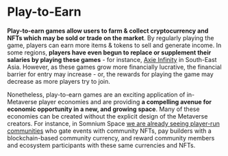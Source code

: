 # Play-to-Earn

**Play-to-earn games allow users to farm & collect cryptocurrency and NFTs which may be sold or trade on the market**. By regularly playing the game, players can earn more items & tokens to sell and generate income. In some regions, **players have even begun to replace or supplement their salaries by playing these games** - for instance, [Axie Infinity](https://www.youtube.com/watch?v=Lg5C2EbYueo) in South-East Asia. However, as these games grow more financially lucrative, the financial barrier for entry may increase - or, the rewards for playing the game may decrease as more players try to join.

Nonetheless, play-to-earn games are an exciting application of in-Metaverse player economies and are providing **a compelling avenue for economic opportunity in a new, and growing space**. Many of these economies can be created without the explicit design of the Metaverse creators. For instance, in Somnium Space [we are already seeing player-run communities](https://somniumtimes.com/2021/10/04/welcome-to-hotz-house-a-platform-for-artists-to-truly-own-and-monetize-their-creations/) who gate events with community NFTs, pay builders with a blockchain-based community currency, and reward community members and ecosystem participants with these same currencies and NFTs.
